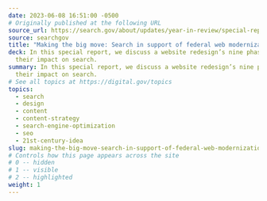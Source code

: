```yaml
---
date: 2023-06-08 16:51:00 -0500
# Originally published at the following URL
source_url: https://search.gov/about/updates/year-in-review/special-report/overview.html
source: searchgov
title: "Making the big move: Search in support of federal web modernization"
deck: In this special report, we discuss a website redesign’s nine phases and
  their impact on search.
summary: In this special report, we discuss a website redesign’s nine phases and
  their impact on search.
# See all topics at https://digital.gov/topics
topics:
  - search
  - design
  - content
  - content-strategy
  - search-engine-optimization
  - seo
  - 21st-century-idea
slug: making-the-big-move-search-in-support-of-federal-web-modernization
# Controls how this page appears across the site
# 0 -- hidden
# 1 -- visible
# 2 -- highlighted
weight: 1
---
```

